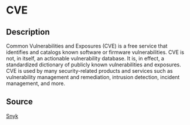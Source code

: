 # CVE

## Description

Common Vulnerabilities and Exposures (CVE) is a free service that identifies and catalogs known software or firmware vulnerabilities. CVE is not, in itself, an actionable vulnerability database. It is, in effect, a standardized dictionary of publicly known vulnerabilities and exposures. CVE is used by many security-related products and services such as vulnerability management and remediation, intrusion detection, incident management, and more.

## Source

[Snyk](https://snyk.io/learn/what-is-cve-vulnerablity/)
